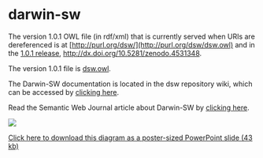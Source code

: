 # darwin-sw
The version 1.0.1 OWL file (in rdf/xml) that is currently served when URIs are dereferenced is at [http://purl.org/dsw/](http://purl.org/dsw/dsw.owl) and in the [1.0.1 release](https://github.com/darwin-sw/dsw/releases/tag/1.0.1), http://dx.doi.org/10.5281/zenodo.4531348.

The version 1.0.1 file is [dsw.owl](https://github.com/darwin-sw/dsw/blob/master/dsw.owl).

The Darwin-SW documentation is located in the dsw repository wiki, which can be accessed by [clicking here](https://github.com/darwin-sw/dsw/wiki).

Read the Semantic Web Journal article about Darwin-SW by [clicking here](http://www.semantic-web-journal.net/content/darwin-sw-darwin-core-based-terms-expressing-biodiversity-data-rdf-1).

![](https://raw.githubusercontent.com/darwin-sw/dsw/master/img/dsw-1-0-graph-model.png)

[Click here to download this diagram as a poster-sized PowerPoint slide (43 kb)](https://github.com/darwin-sw/dsw/raw/master/img/dsw-1.0-graph-model.pptx)

